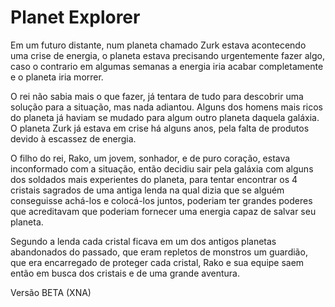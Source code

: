 # Planet Explorer

Em um futuro distante, num planeta chamado Zurk estava acontecendo uma crise de energia, o planeta estava precisando urgentemente fazer algo, caso o contrario em algumas semanas a energia iria acabar completamente e o planeta iria morrer.

O rei não sabia mais o que fazer, já tentara de tudo para descobrir uma solução para a situação, mas nada adiantou. Alguns dos homens mais ricos do planeta já haviam se mudado para algum outro planeta daquela galáxia. O planeta Zurk já estava em crise há alguns anos, pela falta de produtos devido à escassez de energia.

O filho do rei, Rako, um jovem, sonhador, e de puro coração, estava inconformado com a situação, então decidiu sair pela galáxia com alguns dos soldados mais experientes do planeta, para tentar encontrar os 4 cristais sagrados de uma antiga lenda na qual dizia que se alguém conseguisse achá-los e colocá-los juntos, poderiam ter grandes poderes que  acreditavam que poderiam fornecer uma energia capaz de salvar seu planeta.

Segundo a lenda cada cristal ficava em um dos antigos planetas abandonados do passado, que eram repletos de monstros um guardião, que era encarregado de proteger cada cristal, Rako e sua equipe saem então em busca dos cristais e de uma grande aventura.

Versão BETA (XNA)


